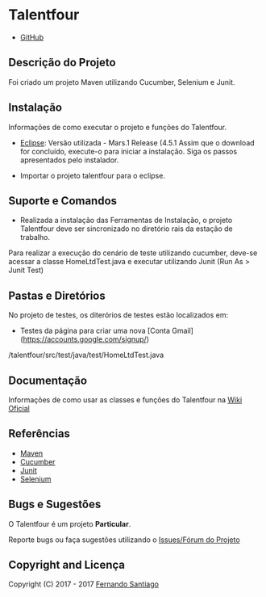 # Talentfour

* [GitHub](https://github.com/FernoSantiago/talentfour)

## Descrição do Projeto

Foi criado um projeto Maven utilizando Cucumber, Selenium e Junit.

## Instalação

Informações de como executar o projeto e funções do Talentfour.

* [Eclipse](http://www.eclipse.org/): Versão utilizada - Mars.1 Release (4.5.1
Assim que o download for concluído, execute-o para iniciar a instalação. Siga os passos apresentados pelo instalador.

* Importar o projeto talentfour para o eclipse.


## Suporte e Comandos

* Realizada a instalação das Ferramentas de Instalação, o projeto Talentfour deve ser sincronizado no diretório rais da estação de trabalho.

Para realizar a execução do cenário de teste utilizando cucumber, deve-se acessar a classe HomeLtdTest.java e executar utilizando Junit (Run As > Junit Test)

## Pastas e Diretórios

No projeto de testes, os diterórios de testes estão localizados em:

* Testes da página para criar uma nova [Conta Gmail] (https://accounts.google.com/signup/)

/talentfour/src/test/java/test/HomeLtdTest.java


## Documentação

Informações de como usar as classes e funções do Talentfour na [Wiki Oficial](https://github.com/FernoSantiago/talentfour/wiki)

## Referências

* [Maven](https://maven.apache.org/)
* [Cucumber](https://docs.cucumber.io/)
* [Junit](https://junit.org/junit5/)
* [Selenium](https://www.seleniumhq.org/)

## Bugs e Sugestões

O Talentfour é um projeto **Particular**.

Reporte bugs ou faça sugestões utilizando o [Issues/Fórum do Projeto](https://github.com/FernoSantiago/talentfour/issues)

## Copyright and Licença

Copyright (C) 2017 - 2017 [Fernando Santiago](https://github.com/FernoSantiago)
